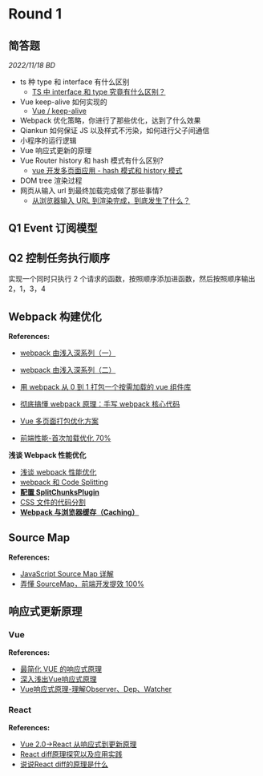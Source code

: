 # Round 1

## 简答题

_2022/11/18 BD_

- ts 种 type 和 interface 有什么区别
  - [TS 中 interface 和 type 究竟有什么区别？](https://juejin.cn/post/7063521133340917773)
- Vue keep-alive 如何实现的
  - [Vue / keep-alive](https://www.jianshu.com/p/4b55d312d297)
- Webpack 优化策略，你进行了那些优化，达到了什么效果
- Qiankun 如何保证 JS 以及样式不污染，如何进行父子间通信
- 小程序的运行逻辑
- Vue 响应式更新的原理
- Vue Router history 和 hash 模式有什么区别?
  - [vue 开发多页面应用 - hash 模式和 history 模式](https://zhuanlan.zhihu.com/p/46964708)
- DOM tree 渲染过程
- 网页从输入 url 到最终加载完成做了那些事情?
  - [从浏览器输入 URL 到渲染完成，到底发生了什么？](https://www.jianshu.com/p/6ae4259f1c33)

## Q1 Event 订阅模型

## Q2 控制任务执行顺序

实现一个同时只执行 2 个请求的函数，按照顺序添加进函数，然后按照顺序输出 2，1，3，4

## Webpack 构建优化

**References:**

- [webpack 由浅入深系列（一）](https://juejin.cn/post/6864385286634225672)
- [webpack 由浅入深系列（二）](https://juejin.cn/post/6894268731762376718)
- [用 webpack 从 0 到 1 打包一个按需加载的 vue 组件库](https://juejin.cn/post/6932736907830886413)
- [彻底搞懂 webpack 原理：手写 webpack 核心代码](https://juejin.cn/post/6945994800898244645)

- [Vue 多页面打包优化方案](https://juejin.cn/post/6844904057950175239)
- [前端性能-首次加载优化 70%](https://juejin.cn/post/7153527700286603300)

**浅谈 Webpack 性能优化**

- [浅谈 webpack 性能优化](https://zhuanlan.zhihu.com/p/139498741)
- [webpack 和 Code Splitting](https://github.com/darrell0904/webpack-doc/blob/master/docs/chapter2/code_splitting.md)
- **[配置 SplitChunksPlugin](https://github.com/darrell0904/webpack-doc/blob/master/docs/chapter2/split_chunks_plugin.md)**
- [CSS 文件的代码分割](https://github.com/darrell0904/webpack-doc/blob/master/docs/chapter2/css_splitting.md)
- **[Webpack 与浏览器缓存（Caching）](https://github.com/darrell0904/webpack-doc/blob/master/docs/chapter2/caching.md)**

## Source Map

**References:**

- [JavaScript Source Map 详解](https://ruanyifeng.com/blog/2013/01/javascript_source_map.html)
- [弄懂 SourceMap，前端开发提效 100%](https://zhuanlan.zhihu.com/p/467566753)

## 响应式更新原理

### Vue

**References:**

- [最简化 VUE 的响应式原理](https://zhuanlan.zhihu.com/p/88648401)
- [深入浅出Vue响应式原理](https://juejin.cn/post/6844903882208837640)
- [Vue响应式原理-理解Observer、Dep、Watcher](https://juejin.cn/post/6844903858850758670)

### React

**References:**
- [Vue 2.0->React 从响应式到更新原理](https://juejin.cn/post/6956867425874739237)
- [React diff原理探究以及应用实践](https://juejin.cn/post/6844903825946624013)
- [说说React diff的原理是什么](https://vue3js.cn/interview/React/diff.html#%E4%B8%80%E3%80%81%E6%98%AF%E4%BB%80%E4%B9%88)